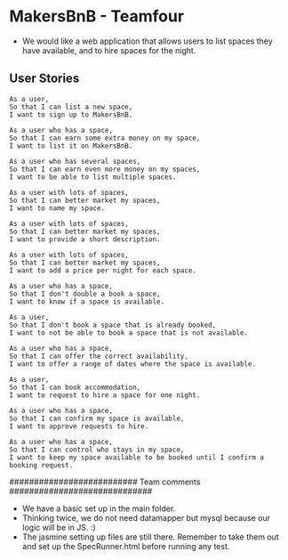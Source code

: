 # MakersBnB - Teamfour

* We would like a web application that allows users to list spaces they have available, and to hire spaces for the night.

## User Stories

```
As a user,
So that I can list a new space,
I want to sign up to MakersBnB.

As a user who has a space,
So that I can earn some extra money on my space,
I want to list it on MakersBnB.

As a user who has several spaces,
So that I can earn even more money on my spaces,
I want to be able to list multiple spaces.

As a user with lots of spaces,
So that I can better market my spaces,
I want to name my space.

As a user with lots of spaces,
So that I can better market my spaces,
I want to provide a short description.

As a user with lots of spaces,
So that I can better market my spaces,
I want to add a price per night for each space.

As a user who has a space,
So that I don't double a book a space,
I want to know if a space is available.

As a user,
So that I don't book a space that is already booked,
I want to not be able to book a space that is not available.

As a user who has a space,
So that I can offer the correct availability,
I want to offer a range of dates where the space is available.

As a user,
So that I can book accommodation,
I want to request to hire a space for one night.

As a user who has a space,
So that I can confirm my space is available,
I want to approve requests to hire.

As a user who has a space,
So that I can control who stays in my space,
I want to keep my space available to be booked until I confirm a booking request.
```


########################## Team comments #############################

* We have a basic set up in the main folder.
* Thinking twice, we do not need datamapper but mysql because our logic will be in JS. :)
* The jasmine setting up files are still there. Remember to take them out and set up the SpecRunner.html before running any test.
